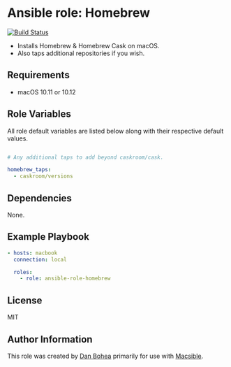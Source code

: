# Ansible role: Homebrew

[![Build Status](https://travis-ci.org/danbohea/ansible-role-homebrew.svg?branch=master)](https://travis-ci.org/danbohea/ansible-role-homebrew)

- Installs Homebrew & Homebrew Cask on macOS.
- Also taps additional repositories if you wish.


## Requirements

- macOS 10.11 or 10.12


## Role Variables

All role default variables are listed below along with their respective default values.

```yaml

# Any additional taps to add beyond caskroom/cask.

homebrew_taps:
  - caskroom/versions

```


## Dependencies

None.


## Example Playbook

```yaml
- hosts: macbook
  connection: local

  roles:
    - role: ansible-role-homebrew
```


## License

MIT


## Author Information

This role was created by [Dan Bohea](http://bohea.co.uk) primarily for use with [Macsible](https://github.com/macsible/macsible).
